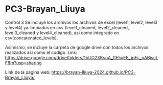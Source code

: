 # PC3-Brayan_Lliuya
Control 3
Se incluye los archivos los archivos de excel (level1, level2, level3 y level4) ya limpiados en csv (level1_cleaned, level2_cleaned, level3_cleaned y level4_cleaned), asi como integrado en csv(concatenated_levels). 

Asimismo, se incluye la carpeta de google drive con todos los archivos realizados asi como el codigo. Link: https://drive.google.com/drive/folders/1bUO2XKsnA_GE5uEE_jpEc_pABjscLF8m?usp=sharing

Link de la pagina web: https://brayan-lliuya-2024.github.io/PC3-Brayan_Lliuya/
